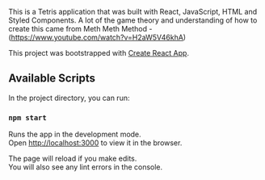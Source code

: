 This is a Tetris application that was built with React, JavaScript, HTML and Styled Components. A lot of the game theory and understanding of how to create this came from Meth Meth Method - (https://www.youtube.com/watch?v=H2aW5V46khA)

This project was bootstrapped with [Create React App](https://github.com/facebook/create-react-app).

## Available Scripts

In the project directory, you can run:

### `npm start`

Runs the app in the development mode.<br>
Open [http://localhost:3000](http://localhost:3000) to view it in the browser.

The page will reload if you make edits.<br>
You will also see any lint errors in the console.
